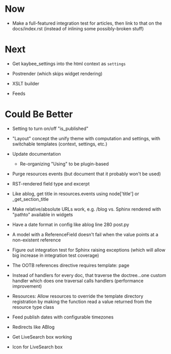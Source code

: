 # Now

- Make a full-featured integration test for articles, then link to that 
  on the docs/index.rst (instead of inlining some possibly-broken stuff)
  
# Next

- Get kaybee_settings into the html context as ``settings``

- Postrender (which skips widget rendering)

- XSLT builder

- Feeds

# Could Be Better

- Setting to turn on/off "is_published"

- "Layout" concept the unify theme with computation and settings, with 
  switchable templates (context, settings, etc.)

- Update documentation

    - Re-organizing "Using" to be plugin-based

- Purge resources events (but document that it probably won't be used)

- RST-rendered field type and excerpt

- Like ablog, get title in resources.events using node['title'] or 
  _get_section_title
  
- Make relative/absolute URLs work, e.g. /blog vs. Sphinx rendered with 
  "pathto" available in widgets
  
- Have a date format in config like ablog line 280 post.py

- A model with a ReferenceField doesn't fail when the value points at 
  a non-existent reference

- Figure out integration test for Sphinx raising exceptions (which will 
  allow big increase in integration test coverage)

- The OOTB references directive requires template: page

- Instead of handlers for every doc, that traverse the doctree...one custom 
  handler which does one traversal calls handlers (performance improvement)

- Resources: Allow resources to override the template directory registration 
  by making the function read a value returned from the resource type 
  class

- Feed publish dates with configurable timezones

- Redirects like ABlog

- Get LiveSearch box working

- Icon for LiveSearch box

